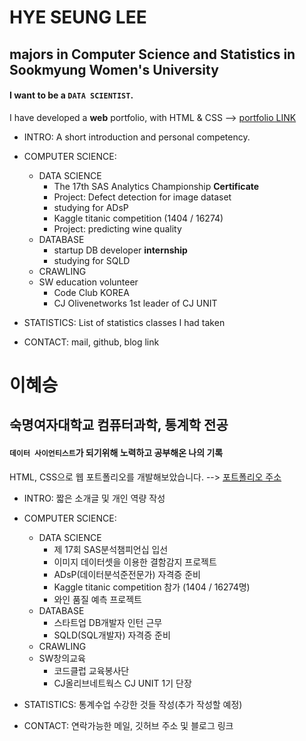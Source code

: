 # HYE SEUNG LEE
## majors in Computer Science and Statistics in Sookmyung Women's University

#### I want to be a `DATA SCIENTIST`. 


I have developed a **web** portfolio, with HTML & CSS -->
[portfolio LINK](https://2hyes.github.io/portfolio_HYESEUNGLEE/index.html#)


* INTRO: A short introduction and personal competency. 

* COMPUTER SCIENCE: 
    * DATA SCIENCE 
        * The 17th SAS Analytics Championship **Certificate**
        * Project: Defect detection for image dataset 
        * studying for ADsP
        * Kaggle titanic competition (1404 / 16274)
        * Project: predicting wine quality 
    * DATABASE
        * startup DB developer **internship**
        * studying for SQLD
    * CRAWLING
    * SW education volunteer
        * Code Club KOREA 
        * CJ Olivenetworks 1st leader of CJ UNIT
    
* STATISTICS: List of statistics classes I had taken

* CONTACT: mail, github, blog link



# 이혜승
## 숙명여자대학교 컴퓨터과학, 통계학 전공 

#### `데이터 사이언티스트`가 되기위해 노력하고 공부해온 나의 기록


HTML, CSS으로 웹 포트폴리오를 개발해보았습니다. -->
[포트폴리오 주소](https://2hyes.github.io/portfolio_HYESEUNGLEE/index.html#)


* INTRO: 짧은 소개글 및 개인 역량 작성

* COMPUTER SCIENCE: 
    * DATA SCIENCE 
        * 제 17회 SAS분석챔피언십 입선
        * 이미지 데이터셋을 이용한 결함감지 프로젝트
        * ADsP(데이터분석준전문가) 자격증 준비
        * Kaggle titanic competition 참가 (1404 / 16274명)
        * 와인 품질 예측 프로젝트
    * DATABASE
        * 스타트업 DB개발자 인턴 근무
        * SQLD(SQL개발자) 자격증 준비
    * CRAWLING
    * SW창의교육
        * 코드클럽 교육봉사단
        * CJ올리브네트웍스 CJ UNIT 1기 단장
    
* STATISTICS: 통계수업 수강한 것들 작성(추가 작성할 예정)

* CONTACT: 연락가능한 메일, 깃허브 주소 및 블로그 링크  
